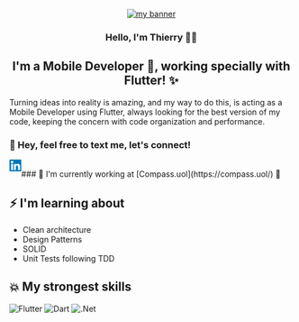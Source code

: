 <p align="center">
  <a href="https://github.com/thierryoliveira" target="_blank" rel="noreferrer"><img src="https://user-images.githubusercontent.com/38249050/160201144-227e129a-8810-4ccb-b8e5-9b61bbbf2dee.png" alt="my banner"></a>
</p>
<h3 align="center">
  Hello, I'm Thierry 👋🏼️
</h3>
<h2 align="center">
I'm a Mobile Developer 📱️, working specially with Flutter! ✨
</h2> 

Turning ideas into reality is amazing, and my way to do this, is acting as a Mobile Developer using Flutter, always looking for the best version of my code, keeping the concern with code organization and performance.

### 🤝 Hey, feel free to text me, let's connect!
<a href="https://www.linkedin.com/in/thierry-oliveira/"><img align="left" src="https://raw.githubusercontent.com/thierryoliveira/thierryoliveira/main/images/linkedin.svg" alt="Thierry Oliveira | LinkedIn" width="21px"/></a>  

<br/>
### 🏢️ I'm currently working at [Compass.uol](https://compass.uol/) 🧡️

## ⚡ I'm learning about

- Clean architecture
- Design Patterns
- SOLID
- Unit Tests following TDD

## 💥️ My strongest skills

![Flutter](https://img.shields.io/badge/Flutter-%2302569B.svg?style=for-the-badge&logo=Flutter&logoColor=white)
![Dart](https://img.shields.io/badge/dart-%230175C2.svg?style=for-the-badge&logo=dart&logoColor=white)
![.Net](https://img.shields.io/badge/.NET-5C2D91?style=for-the-badge&logo=.net&logoColor=white)
